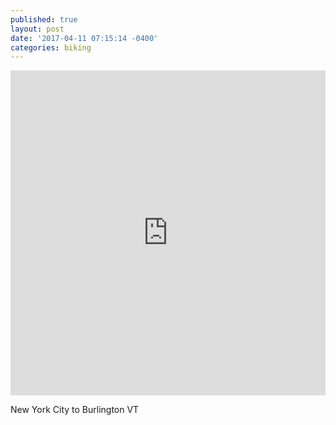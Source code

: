 ```yaml
---
published: true
layout: post
date: '2017-04-11 07:15:14 -0400'
categories: biking
---
```

<iframe width="100%" height="520" frameborder="0" src="https://willgeary.github.io/MappingGPS/" allowfullscreen webkitallowfullscreen mozallowfullscreen oallowfullscreen msallowfullscreen></iframe>

New York City to Burlington VT
